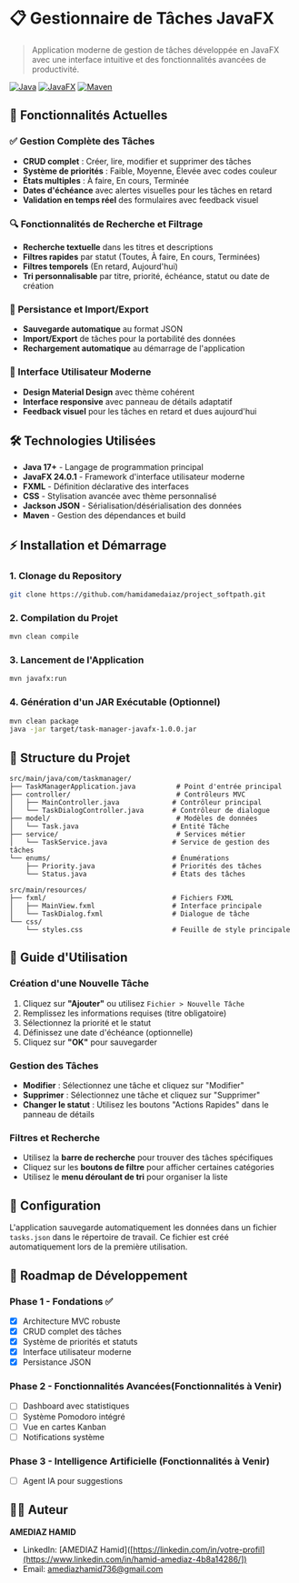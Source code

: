 # 📋 Gestionnaire de Tâches JavaFX

> Application moderne de gestion de tâches développée en JavaFX avec une interface intuitive et des fonctionnalités avancées de productivité.

[![Java](https://img.shields.io/badge/Java-17+-orange.svg)](https://www.oracle.com/java/)
[![JavaFX](https://img.shields.io/badge/JavaFX-24.0.1-blue.svg)](https://openjfx.io/)
[![Maven](https://img.shields.io/badge/Maven-3.6+-red.svg)](https://maven.apache.org/)

## 🚀 Fonctionnalités Actuelles

### ✅ Gestion Complète des Tâches
- **CRUD complet** : Créer, lire, modifier et supprimer des tâches
- **Système de priorités** : Faible, Moyenne, Élevée avec codes couleur
- **États multiples** : À faire, En cours, Terminée
- **Dates d'échéance** avec alertes visuelles pour les tâches en retard
- **Validation en temps réel** des formulaires avec feedback visuel

### 🔍 Fonctionnalités de Recherche et Filtrage
- **Recherche textuelle** dans les titres et descriptions
- **Filtres rapides** par statut (Toutes, À faire, En cours, Terminées)
- **Filtres temporels** (En retard, Aujourd'hui)
- **Tri personnalisable** par titre, priorité, échéance, statut ou date de création

### 💾 Persistance et Import/Export
- **Sauvegarde automatique** au format JSON
- **Import/Export** de tâches pour la portabilité des données
- **Rechargement automatique** au démarrage de l'application

### 🎨 Interface Utilisateur Moderne
- **Design Material Design** avec thème cohérent
- **Interface responsive** avec panneau de détails adaptatif
- **Feedback visuel** pour les tâches en retard et dues aujourd'hui


## 🛠️ Technologies Utilisées

- **Java 17+** - Langage de programmation principal
- **JavaFX 24.0.1** - Framework d'interface utilisateur moderne
- **FXML** - Définition déclarative des interfaces
- **CSS** - Stylisation avancée avec thème personnalisé
- **Jackson JSON** - Sérialisation/désérialisation des données
- **Maven** - Gestion des dépendances et build

## ⚡ Installation et Démarrage

### 1. Clonage du Repository
```bash
git clone https://github.com/hamidamedaiaz/project_softpath.git
```

### 2. Compilation du Projet
```bash
mvn clean compile
```

### 3. Lancement de l'Application
```bash
mvn javafx:run
```

### 4. Génération d'un JAR Exécutable (Optionnel)
```bash
mvn clean package
java -jar target/task-manager-javafx-1.0.0.jar
```

## 📁 Structure du Projet

```
src/main/java/com/taskmanager/
├── TaskManagerApplication.java          # Point d'entrée principal
├── controller/                          # Contrôleurs MVC
│   ├── MainController.java             # Contrôleur principal
│   └── TaskDialogController.java       # Contrôleur de dialogue
├── model/                               # Modèles de données
│   └── Task.java                       # Entité Tâche
├── service/                             # Services métier
│   └── TaskService.java                # Service de gestion des tâches
└── enums/                              # Énumérations
    ├── Priority.java                   # Priorités des tâches
    └── Status.java                     # États des tâches

src/main/resources/
├── fxml/                               # Fichiers FXML
│   ├── MainView.fxml                   # Interface principale
│   └── TaskDialog.fxml                 # Dialogue de tâche
└── css/
    └── styles.css                      # Feuille de style principale
```

## 🎯 Guide d'Utilisation

### Création d'une Nouvelle Tâche
1. Cliquez sur **"Ajouter"** ou utilisez `Fichier > Nouvelle Tâche`
2. Remplissez les informations requises (titre obligatoire)
3. Sélectionnez la priorité et le statut
4. Définissez une date d'échéance (optionnelle)
5. Cliquez sur **"OK"** pour sauvegarder

### Gestion des Tâches
- **Modifier** : Sélectionnez une tâche et cliquez sur "Modifier"
- **Supprimer** : Sélectionnez une tâche et cliquez sur "Supprimer"
- **Changer le statut** : Utilisez les boutons "Actions Rapides" dans le panneau de détails

### Filtres et Recherche
- Utilisez la **barre de recherche** pour trouver des tâches spécifiques
- Cliquez sur les **boutons de filtre** pour afficher certaines catégories
- Utilisez le **menu déroulant de tri** pour organiser la liste

## 🔧 Configuration

L'application sauvegarde automatiquement les données dans un fichier `tasks.json` dans le répertoire de travail. Ce fichier est créé automatiquement lors de la première utilisation.



## 📝 Roadmap de Développement

### Phase 1 - Fondations ✅
- [x] Architecture MVC robuste
- [x] CRUD complet des tâches
- [x] Système de priorités et statuts
- [x] Interface utilisateur moderne
- [x] Persistance JSON

### Phase 2 - Fonctionnalités Avancées(Fonctionnalités à Venir)
- [ ] Dashboard avec statistiques
- [ ] Système Pomodoro intégré
- [ ] Vue en cartes Kanban
- [ ] Notifications système

### Phase 3 - Intelligence Artificielle (Fonctionnalités à Venir)
- [ ] Agent IA pour suggestions


## 👨‍💻 Auteur

**AMEDIAZ HAMID**
- LinkedIn: [AMEDIAZ Hamid]([https://linkedin.com/in/votre-profil](https://www.linkedin.com/in/hamid-amediaz-4b8a14286/])
- Email: amediazhamid736@gmail.com
